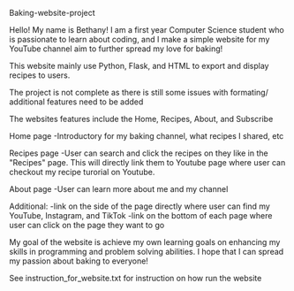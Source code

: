 Baking-website-project

Hello! My name is Bethany! I am a first year Computer Science student who is passionate to learn about coding, and I make a simple website for my YouTube channel aim to further spread my love for baking!

This website mainly use Python, Flask, and HTML to export and display recipes to users.

The project is not complete as there is still some issues with formating/ additional features need to be added

The websites features include the Home, Recipes, About, and Subscribe

Home page
-Introductory for my baking channel, what recipes I shared, etc

Recipes page
-User can search and click the recipes on they like in the "Recipes" page. This will directly link them to Youtube page where user can checkout my recipe turorial on Youtube.

About page
-User can learn more about me and my channel

Additional: -link on the side of the page directly where user can find my YouTube, Instagram, and TikTok -link on the bottom of each page where user can click on the page they want to go

My goal of the website is achieve my own learning goals on enhancing my skills in programming and problem solving abilities. I hope that I can spread my passion about baking to everyone!

See instruction_for_website.txt for instruction on how run the website
